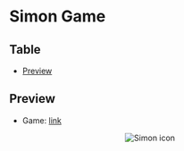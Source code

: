 # Simon Game

## Table

- [Preview](#preview) 

## Preview

- Game: [link](https://nyyu.github.io/simonGame/)

<p align="center">
   <img src="favicon.ico" alt="Simon icon"/>
</p>
